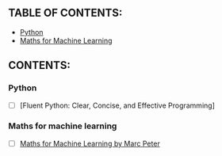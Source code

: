 ## TABLE OF CONTENTS:
 - [Python](#python)
 - [Maths for Machine Learning](#maths-for-machine-learning)

## CONTENTS:
### Python
- [ ] [Fluent Python: Clear, Concise, and Effective Programming]

### Maths for machine learning

- [ ] [Maths for Machine Learning by Marc Peter](https://mml-book.github.io/book/mml-book.pdf)
